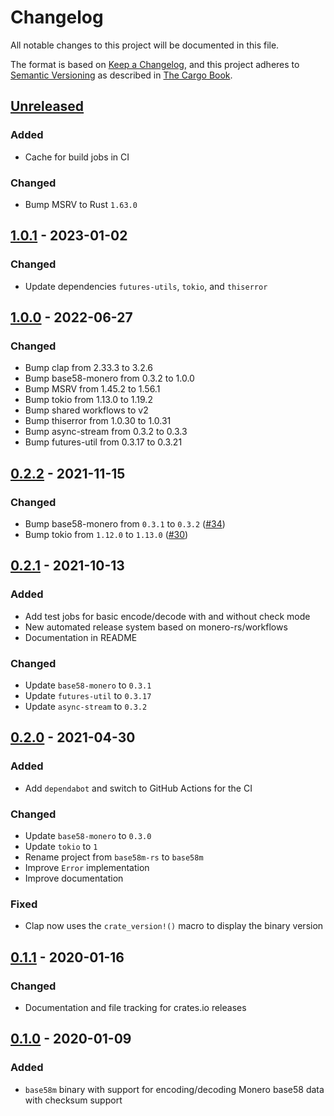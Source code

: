 # Changelog

All notable changes to this project will be documented in this file.

The format is based on [Keep a Changelog](https://keepachangelog.com/en/1.0.0/),
and this project adheres to [Semantic Versioning](https://semver.org/spec/v2.0.0.html) as described in [The Cargo Book](https://doc.rust-lang.org/cargo/reference/manifest.html#the-version-field).

## [Unreleased]

### Added

- Cache for build jobs in CI

### Changed

- Bump MSRV to Rust `1.63.0`

## [1.0.1] - 2023-01-02

### Changed

- Update dependencies `futures-utils`, `tokio`, and `thiserror`

## [1.0.0] - 2022-06-27

### Changed

- Bump clap from 2.33.3 to 3.2.6
- Bump base58-monero from 0.3.2 to 1.0.0
- Bump MSRV from 1.45.2 to 1.56.1
- Bump tokio from 1.13.0 to 1.19.2
- Bump shared workflows to v2
- Bump thiserror from 1.0.30 to 1.0.31
- Bump async-stream from 0.3.2 to 0.3.3
- Bump futures-util from 0.3.17 to 0.3.21

## [0.2.2] - 2021-11-15

### Changed

- Bump base58-monero from `0.3.1` to `0.3.2` ([#34](https://github.com/monero-rs/base58m/pull/34))
- Bump tokio from `1.12.0` to `1.13.0` ([#30](https://github.com/monero-rs/base58m/pull/30))

## [0.2.1] - 2021-10-13

### Added

- Add test jobs for basic encode/decode with and without check mode
- New automated release system based on monero-rs/workflows
- Documentation in README

### Changed

- Update `base58-monero` to `0.3.1`
- Update `futures-util` to `0.3.17`
- Update `async-stream` to `0.3.2`

## [0.2.0] - 2021-04-30

### Added

- Add `dependabot` and switch to GitHub Actions for the CI

### Changed

- Update `base58-monero` to `0.3.0`
- Update `tokio` to `1`
- Rename project from `base58m-rs` to `base58m`
- Improve `Error` implementation
- Improve documentation

### Fixed

- Clap now uses the `crate_version!()` macro to display the binary version

## [0.1.1] - 2020-01-16

### Changed

- Documentation and file tracking for crates.io releases

## [0.1.0] - 2020-01-09

### Added

- `base58m` binary with support for encoding/decoding Monero base58 data with checksum support

[Unreleased]: https://github.com/monero-rs/base58m/compare/v1.0.1...HEAD
[1.0.1]: https://github.com/monero-rs/base58m/compare/v1.0.0...v1.0.1
[1.0.0]: https://github.com/monero-rs/base58m/compare/v0.2.2...v1.0.0
[0.2.2]: https://github.com/monero-rs/base58m/compare/v0.2.1...v0.2.2
[0.2.1]: https://github.com/monero-rs/base58m/compare/v0.2.0...v0.2.1
[0.2.0]: https://github.com/monero-rs/base58m/compare/v0.1.1...v0.2.0
[0.1.1]: https://github.com/monero-rs/base58m/compare/v0.1.0...v0.1.1
[0.1.0]: https://github.com/monero-rs/base58m/compare/1909d92fd48441c88e758c00f18c5aad23b0ac39...v0.1.0
